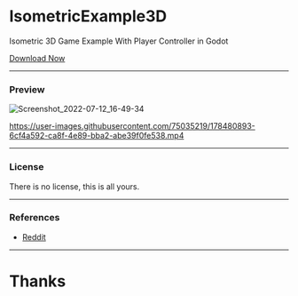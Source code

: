 # IsometricExample3D
Isometric 3D Game Example With Player Controller in Godot

[Download Now](https://github.com/pegvin/IsometricExample3D/releases/tag/latest)

---
### Preview
![Screenshot_2022-07-12_16-49-34](https://user-images.githubusercontent.com/75035219/178479646-7e3f2b11-aefe-46b1-954a-6a13d0005a4f.png)

https://user-images.githubusercontent.com/75035219/178480893-6cf4a592-ca8f-4e89-bba2-abe39f0fe538.mp4

---
### License
There is no license, this is all yours.

---
### References
- [Reddit](https://www.reddit.com/r/godot/comments/vx954p/godot_3d_isometric_example/)

---
# Thanks
